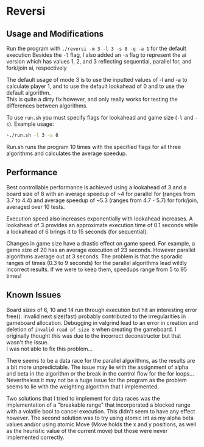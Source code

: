 # Reversi

## Usage and Modifications
Run the program with `./reversi -m 3 -l 3 -s 8 -q -a 1` for the default execution 
Besides the `-l` flag, I also added an `-a` flag to represent the ai version which has 
values 1, 2, and 3 reflecting sequential, parallel for, and fork/join ai, respectively

The default usage of mode 3 is to use the inputted values of -l and -a to calculate
player 1, and to use the default lookahead of 0 and to use the default algorithm.  
This is quite a dirty fix however, and only really works for testing the differences
between algorithms.

To use `run.sh` you must specify flags for lookahead and game size (`-l` and `-s`).
Example usage:
    
```.sh
›./run.sh -l 3 -s 8

```
Run.sh runs the program 10 times with the specified flags for all three algorithms and 
calculates the average speedup.



## Performance
Best controllable performance is achieved using a lookahead of 3 and a board size of 8 with an 
average speedup of ~4 for parallel for (ranges from 3.7 to 4.4) and average speedup of 
~5.3 (ranges from 4.7 - 5.7) for fork/join, averaged over 10 tests.   

Execution speed also increases exponentially with lookahead increases.  A lookahead of 3 
provides an approximate execution time of 0.1 seconds while a lookahead of 6 brings it to 
15 seconds (for sequential).

Changes in game size have a drastic effect on game speed.  For example, a game size of 20 
has an average execution of 23 seconds.  However parallel algorithms average out at 3 seconds.
The problem is that the sporadic ranges of times (0.3 to 9 seconds) for the parallel algorithms
lead wildly incorrect results.  If we were to keep them, speedups range from 5 to 95 times!

## Known Issues
Board sizes of 6, 10 and 14 run through execution but hit an interesting error 
    free(): invalid next size(fast)
probably contributed to the irregularities in gameboard allocation.  Debugging in valgrind
lead to an error in creation and deletion of `invalid read of size 8` when creating the gameboard.
I originally thought this was due to the incorrect deconstructor but that wasn't the issue.  
I was not able to fix this problem...

There seems to be a data race for the parallel algorithms, as the results are a bit more 
unpredictable.  The issue may lie with the assignment of alpha and beta in the algorithm
or the break in the control flow for the for loops...
Nevertheless it may not be a huge issue for the program as the problem 
seems to lie with the weighting algorithm that I implemented. 

Two solutions that I tried to implement for data races was the implementation of a "breakable range"
that incorporated a blocked range with a volatile bool to cancel execution.  This didn't seem to have
any effect however.  The second solution was to try using atomic int  as my alpha beta values and/or using
atomic Move (Move holds the x and y positions, as well as the heuristic value of the current move) but those
were never implemented correctly.
